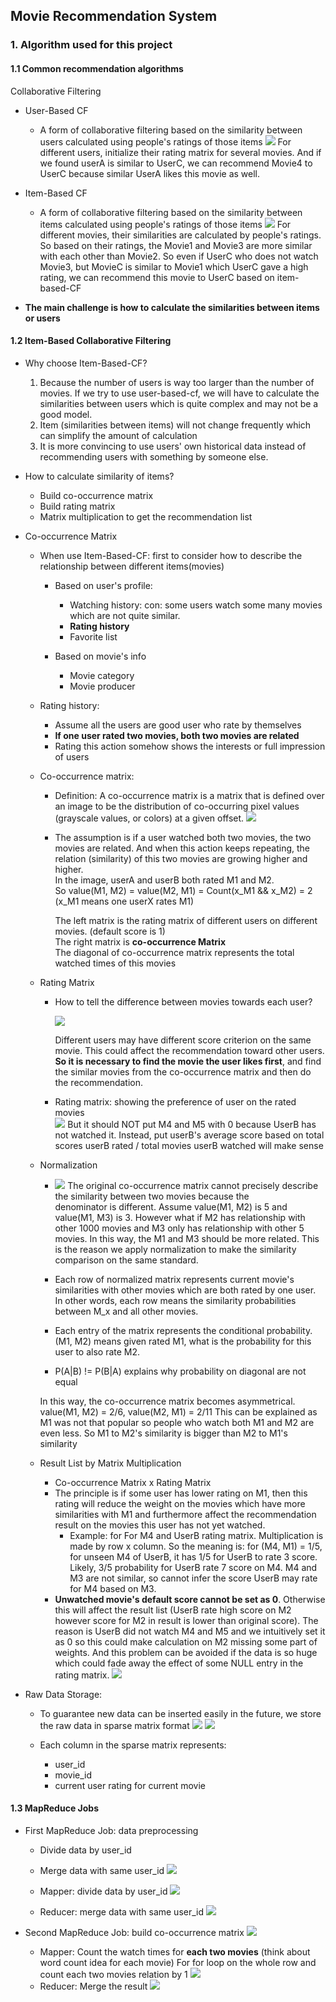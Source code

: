 ## Movie Recommendation System

### 1. Algorithm used for this project

#### 1.1 Common recommendation algorithms

Collaborative Filtering
* User-Based CF
  * A form of collaborative filtering based on the similarity between users calculated using people's ratings of those
    items
    ![](images/User-Based-CF.png)
    For different users, initialize their rating matrix for several movies.
    And if we found userA is similar to UserC, we can recommend Movie4 to UserC because similar UserA likes this
    movie as well.
    
* Item-Based CF
  * A form of collaborative filtering based on the similarity between items
    calculated using people's ratings of those items 
    ![](images/Item-Based-CF.png)
    For different movies, their similarities are calculated by people's ratings. So based on their ratings, the Movie1 
    and Movie3 are more similar with each other than Movie2. So even if UserC who does not watch Movie3, but MovieC 
    is similar to Movie1 which UserC gave a high rating, we can recommend this movie to UserC based on item-based-CF
    
* **The main challenge is how to calculate the similarities between items or users**

#### 1.2 Item-Based Collaborative Filtering

* Why choose Item-Based-CF?
  1. Because the number of users is way too larger than the number of movies. If we try to use user-based-cf, we will
     have to calculate the similarities between users which is quite complex and may not be a good model.
  2. Item (similarities between items) will not change frequently which can simplify the amount of calculation 
  3. It is more convincing to use users' own historical data instead of recommending users with something by someone 
     else.
     
* How to calculate similarity of items?
  * Build co-occurrence matrix
  * Build rating matrix
  * Matrix multiplication to get the recommendation list
  

* Co-occurrence Matrix
  * When use Item-Based-CF: first to consider how to describe the relationship between different items(movies)
    * Based on user's profile:
      * Watching history: con: some users watch some many movies which are not quite similar.
      * **Rating history**
      * Favorite list
      
    * Based on movie's info
      * Movie category
      * Movie producer
      
  * Rating history:
    * Assume all the users are good user who rate by themselves
    * **If one user rated two movies, both two movies are related**
    * Rating this action somehow shows the interests or full impression of users
    
  * Co-occurrence matrix:
    * Definition: A co-occurrence matrix is a matrix that is defined over an image to be the
      distribution of co-occurring pixel values (grayscale values, or colors) at a
      given offset.
    ![](images/Co-occurrenceMatrix.png)
    * The assumption is if a user watched both two movies, the two movies are related. And when this action keeps 
      repeating, the relation (similarity) of this two movies are growing higher and higher.<br>
      In the image, userA and userB both rated M1 and M2. <br>
      So value(M1, M2) = value(M2, M1) = Count(x_M1 && x_M2) = 2 (x_M1 means one userX rates M1)<br>
      
      The left matrix is the rating matrix of different users on different movies. (default score is 1) <br>
      The right matrix is **co-occurrence Matrix**<br>
      The diagonal of co-occurrence matrix represents the total watched times of this movies
      
  * Rating Matrix
    * How to tell the difference between movies towards each user?
    
      ![](images/DifferenceOfScoringStandard.png)
      
      Different users may have different score criterion on the same movie. This could affect the 
      recommendation toward other users. **So it is necessary to find the movie the user likes first**,
      and find the similar movies from the co-occurrence matrix and then do the recommendation.
      
    * Rating matrix: showing the preference of user on the rated movies  
    ![](images/RatingMatrix.png)
    But it should NOT put M4 and M5 with 0 because UserB has not watched it. Instead, put
    userB's average score based on total scores userB rated / total movies userB watched 
    will make sense 
    
  * Normalization
    * ![](images/Normalization.png)
    The original co-occurrence matrix cannot precisely describe the similarity between two movies because the  
    denominator is different. Assume value(M1, M2) is 5 and value(M1, M3) is 3. However what if M2 has relationship 
    with other 1000 movies and M3 only has relationship with other 5 movies. In this way, the M1 and M3 should be more 
    related. This is the reason we apply normalization to make the similarity comparison on the same standard.  
    
    * Each row of normalized matrix represents current movie's similarities with other movies which are both rated by
    one user. In other words, each row means the similarity probabilities between M_x and all other movies.
    * Each entry of the matrix represents the conditional probability. (M1, M2) means given rated M1, what is
    the probability for this user to also rate M2.
    
    * P(A|B) != P(B|A) explains why probability on diagonal are not equal
    
    In this way, the co-occurrence matrix becomes asymmetrical. value(M1, M2) = 2/6, value(M2, M1) = 2/11 
    This can be explained as M1 was not that popular so people who watch both M1 and M2 are even less. So M1 to M2's
    similarity is bigger than M2 to M1's similarity
    
  * Result List by Matrix Multiplication
    * Co-occurrence Matrix x Rating Matrix
    * The principle is if some user has lower rating on M1, then this rating will reduce the weight on the
      movies which have more similarities with M1 and furthermore affect the recommendation result on the 
      movies this user has not yet watched.
      * Example: for For M4 and UserB rating matrix. Multiplication is made by row x column.
                 So the meaning is: for (M4, M1) = 1/5, for unseen M4 of UserB, it has 1/5
                 for UserB to rate 3 score. Likely, 3/5 probability for UserB rate 7 score on
                 M4. M4 and M3 are not similar, so cannot infer the score UserB may rate for M4
                 based on M3.
    * **Unwatched movie's default score cannot be set as 0**. Otherwise this will affect the result list
      (UserB rate high score on M2 however score for M2 in result is lower than original score). The reason 
      is UserB did not watch M4 and M5 and we intuitively set it as 0 so this could make calculation on M2 
      missing some part of weights. And this problem can be avoided if the data is so huge which could fade
      away the effect of some NULL entry in the rating matrix. 
  ![](images/ResultList.png)
  
  
* Raw Data Storage:
  * To guarantee new data can be inserted easily in the future, we store the raw data in sparse matrix format
  ![](images/RawMatrix.png)
  ![](images/SparseMatrix.png)
  
  * Each column in the sparse matrix represents:
    * user_id
    * movie_id
    * current user rating for current movie
    
#### 1.3 MapReduce Jobs

* First MapReduce Job: data preprocessing
    * Divide data by user_id
    * Merge data with same user_id
![](images/1stMapReduce.png)

    * Mapper: divide data by user_id
    ![](images/1stMapper.png)
    
    * Reducer: merge data with same user_id
    ![](images/1stReducer.png)


* Second MapReduce Job: build co-occurrence matrix
![](images/2ndMapReduce.png)
  * Mapper: Count the watch times for **each two movies** (think about word count idea for each movie)
            For for loop on the whole row and count each two movies relation by 1
    ![](images/2ndMapper.png)
  * Reducer: Merge the result
    ![](images/2ndReducer.png)

